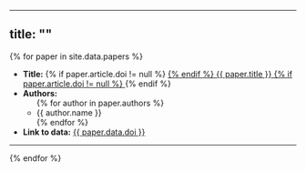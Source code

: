 ---
title: ""
----


{% for paper in site.data.papers %}

<ul>
	<li>
		<b>Title:</b> 
		{% if paper.article.doi != null %}
		<a href="{{ paper.article.doi }}">
		{% endif %}
		{{ paper.title }}
		{% if paper.article.doi != null %}
		</a>
		{% endif %}
	</li>
	<li>
		<b>Authors:</b>
		<ul>
			{% for author in paper.authors %}
			<li>{{ author.name }}</li>
			{% endfor %} 
		</ul>
	</li>
	<li>
		<b>Link to data:</b>
		<a href="{{ paper.data.doi }}">{{ paper.data.doi }}</a>
	</li>	
</ul>
<hr/>

{% endfor %}